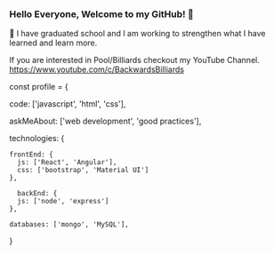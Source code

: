 ### Hello Everyone, Welcome to my GitHub! 👋


🌱 I have graduated school and I am working to strengthen what I have learned and learn more.

If you are interested in Pool/Billiards checkout my YouTube Channel.  https://www.youtube.com/c/BackwardsBilliards

const profile = { 
  
  code: ['javascript', 'html', 'css'],
  
  askMeAbout: ['web development', 'good practices'],
  
  technologies: {
  
    frontEnd: {
      js: ['React', 'Angular'],
      css: ['bootstrap', 'Material UI']
    },
    
      backEnd: {
      js: ['node', 'express']
    },
    
    databases: ['mongo', 'MySQL'],
}
<!--
**LJMitchellCodes/LJMitchellCodes** is a ✨ _special_ ✨ repository because its `README.md` (this file) appears on your GitHub profile.

Here are some ideas to get you started:

- 🔭 I’m currently working on ...
- 🌱 I’m currently learning ...
- 👯 I’m looking to collaborate on ...
- 🤔 I’m looking for help with ...
- 💬 Ask me about ...
- 📫 How to reach me: ...
- 😄 Pronouns: ...
- ⚡ Fun fact: ...
-->
